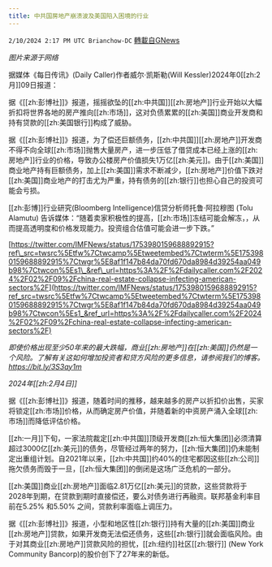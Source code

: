```yaml
---
title: 中共国房地产崩溃波及美国陷入困境的行业
---
```

`2/10/2024 2:17 PM UTC Brianchow-DC` [轉載自GNews](https://gnews.org/articles/2297428)

*图片来源于网络*

据媒体《每日传讯》(Daily Caller)作者威尔·凯斯勒(Will Kessler)2024年0[[zh:2月]]09日报道：

据《[[zh:彭博社]]》报道，摇摇欲坠的[[zh:中共国]][[zh:房地产]]行业开始以大幅折扣将世界各地的房产推向[[zh:市场]]，这对负债累累的[[zh:美国]]商业开发商和持有贷款的[[zh:美国银行]]构成了威胁。

据《[[zh:彭博社]]》报道，为了偿还巨额债务，[[zh:中共国]][[zh:房地产]]开发商不得不向全球[[zh:市场]]抛售大量房产，进一步压低了借贷成本已经上涨的[[zh:房地产]]行业的价格，导致办公楼房产价值损失1万亿[[zh:美元]]。由于[[zh:美国]]商业地产持有巨额债务，加上[[zh:美国]]需求不断减少，[[zh:房地产]]价值下跌对[[zh:美国]]商业地产的打击尤为严重，持有债务的[[zh:银行]]也担心自己的投资可能会亏损。

[[zh:彭博]]行业研究(Bloomberg Intelligence)信贷分析师托鲁·阿拉穆图 (Tolu Alamutu) 告诉媒体：“随着卖家积极性的提高，[[zh:市场]]冻结可能会解冻，，从而提高透明度和价格发现能力。投资组合估值可能会进一步下跌。”

[https://twitter.com/IMFNews/status/1753980159688892915?ref\_src=twsrc%5Etfw%7Ctwcamp%5Etweetembed%7Ctwterm%5E1753980159688892915%7Ctwgr%5E8af1f147b84da70fd670da8984d39254aa049b98%7Ctwcon%5Es1\_&ref\_url=https%3A%2F%2Fdailycaller.com%2F2024%2F02%2F09%2Fchina-real-estate-collapse-infecting-american-sectors%2F](https://twitter.com/IMFNews/status/1753980159688892915?ref_src=twsrc%5Etfw%7Ctwcamp%5Etweetembed%7Ctwterm%5E1753980159688892915%7Ctwgr%5E8af1f147b84da70fd670da8984d39254aa049b98%7Ctwcon%5Es1_&ref_url=https%3A%2F%2Fdailycaller.com%2F2024%2F02%2F09%2Fchina-real-estate-collapse-infecting-american-sectors%2F)

_即使价格出现至少50年来的最大跌幅，商业[[zh:房地产]]在[[zh:美国]]仍然是一个风险。了解有关这如何增加投资者和贷方风险的更多信息，请参阅我们的博客。https://bit.ly/3S3ay1m_

_2024年[[zh:2月4日]]_

据《[[zh:彭博社]]》报道，随着时间的推移，越来越多的房产以折扣价出售，买家将锁定[[zh:市场]]价格，从而确定房产价值，并随着新的中资房产涌入全球[[zh:市场]]而降低评估价格。

[[zh:一月]]下旬，一家法院裁定[[zh:中共国]]顶级开发商[[zh:恒大集团]]必须清算超过3000亿[[zh:美元]]的债务，尽管经过两年的努力，[[zh:恒大集团]]仍未能制定出重组计划。自2021年以来，[[zh:中共国]]约40%的住宅都因这些[[zh:公司]]拖欠债务而毁于一旦，[[zh:恒大集团]]的倒闭是这场广泛危机的一部分。

[[zh:美国]]商业[[zh:房地产]]面临2.81万亿[[zh:美元]]的贷款，这些贷款将于2028年到期，在贷款到期时直接偿还，要么对债务进行再融资。联邦基金利率目前在5.25% 和5.50% 之间，贷款利率面临上调压力。

据《[[zh:彭博社]]》报道，小型和地区性[[zh:银行]]持有大量的[[zh:美国]]商业[[zh:房地产]]贷款，如果开发商无法偿还债务，这些[[zh:银行]]就会面临风险。由于对其商业[[zh:房地产]]贷款风险的担忧，[[zh:纽约]]社区[[zh:银行]] (New York Community Bancorp)的股价创下了27年来的新低。
